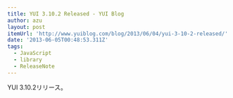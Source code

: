 ```yaml
---
title: YUI 3.10.2 Released - YUI Blog
author: azu
layout: post
itemUrl: 'http://www.yuiblog.com/blog/2013/06/04/yui-3-10-2-released/'
date: '2013-06-05T00:48:53.311Z'
tags:
  - JavaScript
  - library
  - ReleaseNote
---
```

YUI 3.10.2リリース。
